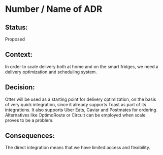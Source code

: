 # Number / Name of ADR

## Status: 
Proposed

## Context: 
In order to scale delivery both at home and on the smart fridges, we need a delivery optimization and scheduling system.

## Decision: 
Otter will be used as a starting point for delivery optimization, on the basis of very quick integration, since it already supports Toast as part of its integrations. It also supports Uber Eats, Caviar and Postmates for ordering. Alternatives like OptimoRoute or Circuit can be employed when scale proves to be a problem.

## Consequences: 
The direct integration means that we have limited access and flexibility.